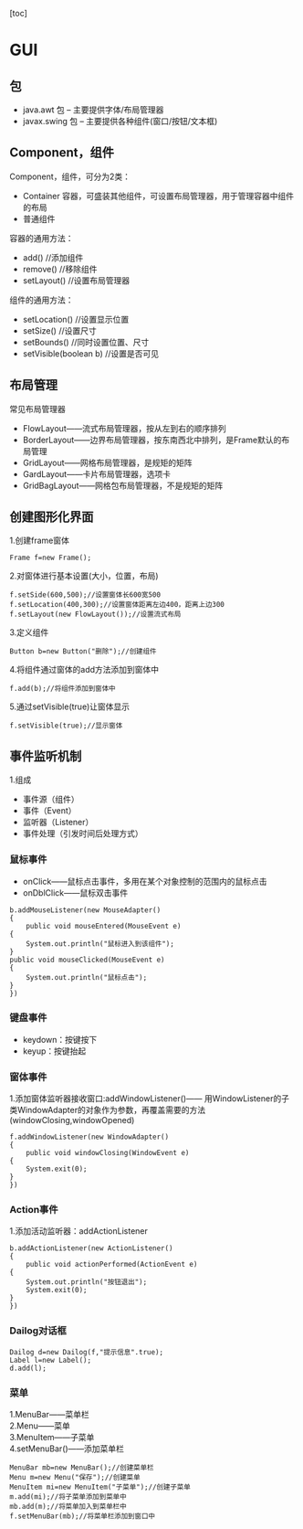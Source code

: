 [toc]
# GUI
## 包
- java.awt 包 – 主要提供字体/布局管理器
- javax.swing 包 – 主要提供各种组件(窗口/按钮/文本框)
## Component，组件
Component，组件，可分为2类：
- Container  容器，可盛装其他组件，可设置布局管理器，用于管理容器中组件的布局
- 普通组件  

容器的通用方法：
- add()    //添加组件
- remove()    //移除组件
- setLayout()   //设置布局管理器 

组件的通用方法：
- setLocation()    //设置显示位置
- setSize()   //设置尺寸
- setBounds()    //同时设置位置、尺寸
- setVisible(boolean b)   //设置是否可见
## 布局管理
常见布局管理器  
- FlowLayout——流式布局管理器，按从左到右的顺序排列 
- BorderLayout——边界布局管理器，按东南西北中排列，是Frame默认的布局管理 
- GridLayout——网格布局管理器，是规矩的矩阵 
- GardLayout——卡片布局管理器，选项卡 
- GridBagLayout——网格包布局管理器，不是规矩的矩阵
## 创建图形化界面  
1.创建frame窗体 

```
Frame f=new Frame();
```

2.对窗体进行基本设置(大小，位置，布局)

```
f.setSide(600,500);//设置窗体长600宽500 
f.setLocation(400,300);//设置窗体距离左边400，距离上边300 
f.setLayout(new FlowLayout());//设置流式布局
```

3.定义组件

```
Button b=new Button("删除");//创建组件
```

4.将组件通过窗体的add方法添加到窗体中

```
f.add(b);//将组件添加到窗体中
```

5.通过setVisible(true)让窗体显示 

```
f.setVisible(true);//显示窗体
```
## 事件监听机制 
1.组成  
- 事件源（组件）
- 事件（Event）
- 监听器（Listener）
- 事件处理（引发时间后处理方式）
### 鼠标事件
- onClick——鼠标点击事件，多用在某个对象控制的范围内的鼠标点击
- onDblClick——鼠标双击事件

```
b.addMouseListener(new MouseAdapter()
{
    public void mouseEntered(MouseEvent e)
{
    System.out.println("鼠标进入到该组件");
}
public void mouseClicked(MouseEvent e)
{
    System.out.println("鼠标点击");
}
})
```

### 键盘事件
- keydown：按键按下
- keyup：按键抬起
### 窗体事件 
1.添加窗体监听器接收窗口:addWindowListener()——
用WindowListener的子类WindowAdapter的对象作为参数，再覆盖需要的方法(windowClosing,windowOpened)

```
f.addWindowListener(new WindowAdapter()
{
    public void windowClosing(WindowEvent e)
{
    System.exit(0);   
}
})
```

### Action事件 
1.添加活动监听器：addActionListener  

```
b.addActionListener(new ActionListener()
{
    public void actionPerformed(ActionEvent e)
{
    System.out.println("按钮退出");
    System.exit(0);
}
})
```
### Dailog对话框  

```
Dailog d=new Dailog(f,"提示信息".true);
Label l=new Label();
d.add(l);
```
### 菜单 
1.MenuBar——菜单栏    
2.Menu——菜单    
3.MenuItem——子菜单   
4.setMenuBar()——添加菜单栏

```
MenuBar mb=new MenuBar();//创建菜单栏 
Menu m=new Menu("保存");//创建菜单 
MenuItem mi=new MenuItem("子菜单");//创建子菜单  
m.add(mi);//将子菜单添加到菜单中 
mb.add(m);//将菜单加入到菜单栏中 
f.setMenuBar(mb);//将菜单栏添加到窗口中
```






